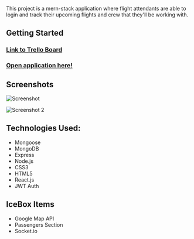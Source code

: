 This project is a mern-stack application where flight attendants are able to login and track their upcoming flights and crew that they'll be working with.


## Getting Started

### [Link to Trello Board](https://trello.com/b/RB0WYOvY/crewlife)

### [Open application here!](https://crewlife.herokuapp.com/login)

## Screenshots

![Screenshot](https://imgur.com/85a6c935-f00b-42eb-a32d-8fd8ca6ccec7)

![Screenshot 2](https://imgur.com/d5f30203-9f6a-482b-8df5-3d7cfad0eb41)

## Technologies Used:

* Mongoose
* MongoDB 
* Express 
* Node.js
* CSS3
* HTML5
* React.js
* JWT Auth


## IceBox Items

*  Google Map API
*  Passengers Section
*  Socket.io

